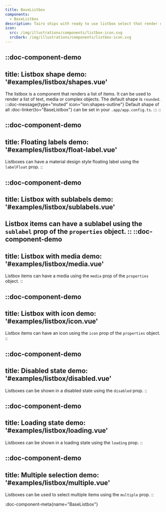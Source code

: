 ```yaml
---
title: BaseListbox
components: 
  - BaseListbox
description: Tairo ships with ready to use listbox select that render different kinds of lists, ranging from text to complex media objects.
icon:
  src: /img/illustrations/components/listbox-icon.svg
  srcDark: /img/illustrations/components/listbox-icon.svg
---
```


::doc-component-demo
---
title: Listbox shape
demo: '#examples/listbox/shapes.vue'
---
The listbox is a component that renders a list of items. It can be used to render a list of text, media or complex objects. The default shape is `rounded`.
:::doc-message{type="muted" icon="ion:shapes-outline"}
Default shape of all :doc-linker{to="BaseListbox"} can be set in your `.app/app.config.ts`.
:::
::

::doc-component-demo
---
title: Floating labels
demo: '#examples/listbox/float-label.vue'
---
Listboxes can have a material design style floating label using the `labelFloat` prop.
::

::doc-component-demo
---
title: Listbox with sublabels
demo: '#examples/listbox/sublabels.vue'
---
Listbox items can have a sublabel using the `sublabel` prop of the `properties` object.
::
::doc-component-demo
---
title: Listbox with media
demo: '#examples/listbox/media.vue'
---
Listbox items can have a media using the `media` prop of the `properties` object.
::

::doc-component-demo
---
title: Listbox with icon
demo: '#examples/listbox/icon.vue'
---
Listbox items can have an icon using the `icon` prop of the `properties` object.
::

::doc-component-demo
---
title: Disabled state
demo: '#examples/listbox/disabled.vue'
---
Listboxes can be shown in a disabled state using the `disabled` prop.
::



::doc-component-demo
---
title: Loading state
demo: '#examples/listbox/loading.vue'
---
Listboxes can be shown in a loading state using the `loading` prop.
::



::doc-component-demo
---
title: Multiple selection
demo: '#examples/listbox/multiple.vue'
---
Listboxes can be used to select multiple items using the `multiple` prop.
::



:doc-component-meta{name="BaseListbox"}